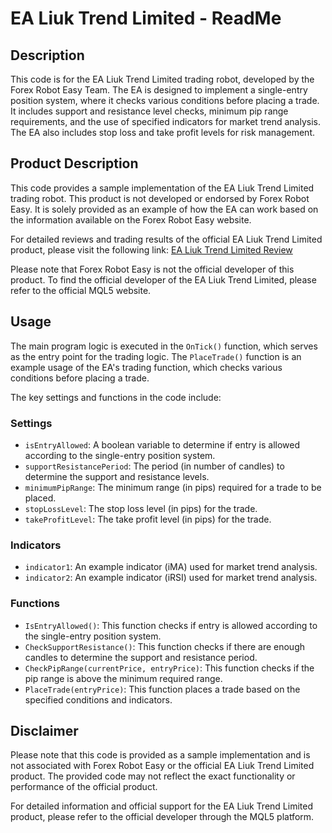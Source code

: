 # EA Liuk Trend Limited - ReadMe

## Description
This code is for the EA Liuk Trend Limited trading robot, developed by the Forex Robot Easy Team. The EA is designed to implement a single-entry position system, where it checks various conditions before placing a trade. It includes support and resistance level checks, minimum pip range requirements, and the use of specified indicators for market trend analysis. The EA also includes stop loss and take profit levels for risk management.

## Product Description
This code provides a sample implementation of the EA Liuk Trend Limited trading robot. This product is not developed or endorsed by Forex Robot Easy. It is solely provided as an example of how the EA can work based on the information available on the Forex Robot Easy website.

For detailed reviews and trading results of the official EA Liuk Trend Limited product, please visit the following link: [EA Liuk Trend Limited Review](https://forexroboteasy.com/forex-robot-review/ea-liuk-trend-limited-review-free-limited-use-forex-software/)

Please note that Forex Robot Easy is not the official developer of this product. To find the official developer of the EA Liuk Trend Limited, please refer to the official MQL5 website.

## Usage
The main program logic is executed in the `OnTick()` function, which serves as the entry point for the trading logic. The `PlaceTrade()` function is an example usage of the EA's trading function, which checks various conditions before placing a trade.

The key settings and functions in the code include:

### Settings
- `isEntryAllowed`: A boolean variable to determine if entry is allowed according to the single-entry position system.
- `supportResistancePeriod`: The period (in number of candles) to determine the support and resistance levels.
- `minimumPipRange`: The minimum range (in pips) required for a trade to be placed.
- `stopLossLevel`: The stop loss level (in pips) for the trade.
- `takeProfitLevel`: The take profit level (in pips) for the trade.

### Indicators
- `indicator1`: An example indicator (iMA) used for market trend analysis.
- `indicator2`: An example indicator (iRSI) used for market trend analysis.

### Functions
- `IsEntryAllowed()`: This function checks if entry is allowed according to the single-entry position system.
- `CheckSupportResistance()`: This function checks if there are enough candles to determine the support and resistance period.
- `CheckPipRange(currentPrice, entryPrice)`: This function checks if the pip range is above the minimum required range.
- `PlaceTrade(entryPrice)`: This function places a trade based on the specified conditions and indicators.

## Disclaimer
Please note that this code is provided as a sample implementation and is not associated with Forex Robot Easy or the official EA Liuk Trend Limited product. The provided code may not reflect the exact functionality or performance of the official product.

For detailed information and official support for the EA Liuk Trend Limited product, please refer to the official developer through the MQL5 platform.
